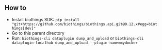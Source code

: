 
## How to
- Install biothings SDK: `pip install "git+https://github.com/biothings/biothings.api.git@0.12.x#egg=biothings[dev]"`
- Go to this parent directory
- Run: `biothings-cli dataplugin dump_and_upload` or `biothings-cli dataplugin-localhub dump_and_upload --plugin-name=mydocker`


